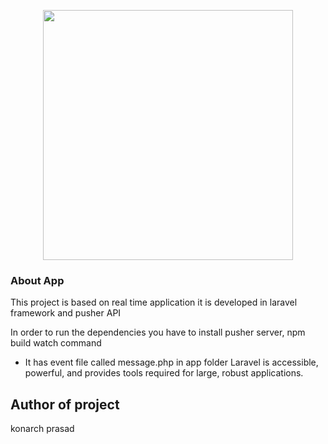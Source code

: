 <p align="center"><a href="https://laravel-chat-app-pusher.herokuapp.com/" target="_blank"><img src="https://res.cloudinary.com/dj6zxiysv/image/upload/v1644406687/port4_w0aawe.png
" width="400"></a></p>
<p align="center">
<a href="https://raw.githubusercontent.com/laravel/art/master/logo-lockup/5%20SVG/2%20CMYK/1%20Full%20Color/laravel-logolockup-cmyk-red.svg"></a>
</p>

### About App

This project is based on real time application it is developed in laravel framework and pusher API

In order to run the dependencies you have to install pusher server, npm build watch command

- It has event file called message.php in app folder
Laravel is accessible, powerful, and provides tools required for large, robust applications.

## Author of project
konarch prasad